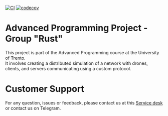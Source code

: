 [![CI](https://github.com/LuigiMiazzo17/unitn-advancedProgramming-WGL_2024-rust/actions/workflows/ci.yaml/badge.svg)](https://github.com/LuigiMiazzo17/unitn-advancedProgramming-WGL_2024-rust/actions/workflows/ci.yaml) [![codecov](https://codecov.io/gh/LuigiMiazzo17/unitn-advancedProgramming-WGL_2024-rust/branch/master/graph/badge.svg?token=FLZ8SBSZ7U)](https://codecov.io/gh/LuigiMiazzo17/unitn-advancedProgramming-WGL_2024-rust)

# Advanced Programming Project - Group "Rust"

This project is part of the Advanced Programming course at the University of Trento.\
It involves creating a distributed simulation of a network with drones, clients, and servers communicating using a custom protocol.

# Customer Support

For any question, issues or feedback, please contact us at this [Service desk](https://sbling.atlassian.net/servicedesk/customer/portal/2) or contact us on Telegram.
